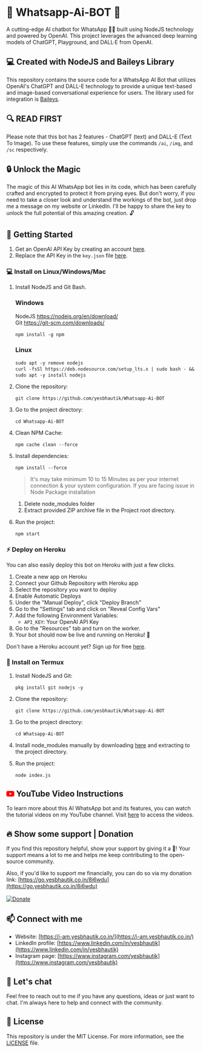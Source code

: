 # 💬 Whatsapp-Ai-BOT 🤖


A cutting-edge AI chatbot for WhatsApp 🤖💬 built using NodeJS technology and powered by OpenAI. This project leverages the advanced deep learning models of ChatGPT, Playground, and DALL·E from OpenAI.

## 💻 Created with NodeJS and Baileys Library
This repository contains the source code for a WhatsApp AI Bot that utilizes OpenAI's ChatGPT and DALL-E technology to provide a unique text-based and image-based conversational experience for users. The library used for integration is [Baileys](https://github.com/adiwajshing/Baileys). 

## 🔍 READ FIRST
Please note that this bot has 2 features - ChatGPT (text) and DALL-E (Text To Image). To use these features, simply use the commands `/ai`, `/img`, and `/sc` respectively.

## 🔒 Unlock the Magic

The magic of this AI WhatsApp bot lies in its code, which has been carefully crafted and encrypted to protect it from prying eyes. But don't worry, if you need to take a closer look and understand the workings of the bot, just drop me a message on my website or LinkedIn. I'll be happy to share the key to unlock the full potential of this amazing creation. 🔓

## 🚀 Getting Started

1. Get an OpenAI API Key by creating an account [here](https://go.yesbhautik.co.in/l76e5p).
2. Replace the API Key in the `key.json` file [here](https://go.yesbhautik.co.in/8b2ayw).

### 💻 Install on Linux/Windows/Mac

1. Install NodeJS and Git Bash.

   ### Windows</br>
      NodeJS https://nodejs.org/en/download/ <br>
      Git https://git-scm.com/downloads/

      ```
      npm install -g npm
      ```
   ### Linux</br>
      ```
      sudo apt -y remove nodejs
      curl -fsSl https://deb.nodesource.com/setup_lts.x | sudo bash - && sudo apt -y install nodejs
      ```
2. Clone the repository: 
   ```
   git clone https://github.com/yesbhautik/Whatsapp-Ai-BOT
   ```
3. Go to the project directory:
   ```
   cd Whatsapp-Ai-BOT
   ```
4. Clean NPM Cache:
   ```
   npm cache clean --force
   ```
5. Install dependencies: 
   ```
   npm install --force
   ```
   > It's may take minimum 10 to 15 Minutes as per your internet connection & your system configuration.
   > If you are facing issue in Node Package installation
      1. Delete node_modules folder
      2. Extract provided ZIP archive file in the Project root directory.
   
6. Run the project: 
   ```
   npm start
   ```

### ⚡ Deploy on Heroku

You can also easily deploy this bot on Heroku with just a few clicks.

1. Create a new app on Heroku
2. Connect your Github Repository with Heroku app
3. Select the repository you want to deploy
4. Enable Automatic Deploys
5. Under the "Manual Deploy", click "Deploy Branch"
6. Go to the "Settings" tab and click on "Reveal Config Vars"
7. Add the following Environment Variables:
   - `API_KEY`: Your OpenAI API Key
8. Go to the "Resources" tab and turn on the worker.
9. Your bot should now be live and running on Heroku! 🚀

Don't have a Heroku account yet? Sign up for free [here](https://heroku.com).

### 📱 Install on Termux

1. Install NodeJS and Git: 
   ```
   pkg install git nodejs -y
   ```
2. Clone the repository: 
   ```
   git clone https://github.com/yesbhautik/Whatsapp-Ai-BOT
   ```
3. Go to the project directory: 
   ```
   cd Whatsapp-Ai-BOT
   ```
4. Install node_modules manually by downloading [here](https://go.yesbhautik.co.in/yhhu9g) and extracting to the project directory.
5. Run the project:

   ```
   node index.js
   ```

## <img src="youtube.png" alt="Donate" width="21"> YouTube Video Instructions

To learn more about this AI WhatsApp bot and its features, you can watch the tutorial videos on my YouTube channel. Visit [here](https://youtu.be/4lk6IMZ544s) to access the videos.

## 🔥 Show some support | Donation
If you find this repository helpful, show your support by giving it a 🌟! Your support means a lot to me and helps me keep contributing to the open-source community.

Also, if you'd like to support me financially, you can do so via my donation link: [https://go.yesbhautik.co.in/8i6wdu](https://go.yesbhautik.co.in/8i6wdu)
<br><br>
<a href="https://go.yesbhautik.co.in/8i6wdu">
  <img src="https://www.pngall.com/wp-content/uploads/2016/05/PayPal-Donate-Button-Free-Download-PNG.png" alt="Donate" width="100">
</a>

## 📫 Connect with me
- Website: [https://i-am.yesbhautik.co.in/](https://i-am.yesbhautik.co.in/)
- LinkedIn profile: [https://www.linkedin.com/in/yesbhautik](https://www.linkedin.com/in/yesbhautik)
- Instagram page: [https://www.instagram.com/yesbhautik](https://www.instagram.com/yesbhautik)

## 💬 Let's chat
Feel free to reach out to me if you have any questions, ideas or just want to chat. I'm always here to help and connect with the community.

## 📜 License
This repository is under the MIT License. For more information, see the [LICENSE](LICENSE) file.
